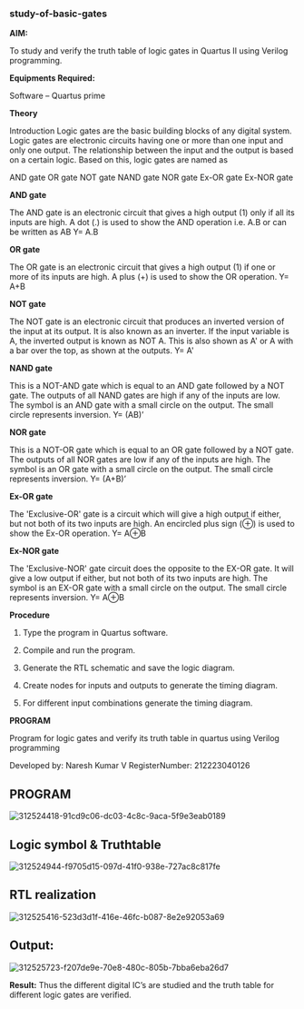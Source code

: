 ### study-of-basic-gates

**AIM:** 

To study and verify the truth table of logic gates in Quartus II using Verilog programming.

**Equipments Required:**

Software – Quartus prime 

**Theory**

Introduction Logic gates are the basic building blocks of any digital system. Logic gates are electronic circuits having one or more than one input and only one output. The relationship between the input and the output is based on a certain logic. Based on this, logic gates are named as

AND gate OR gate NOT gate NAND gate NOR gate Ex-OR gate Ex-NOR gate

**AND gate**

The AND gate is an electronic circuit that gives a high output (1) only if all its inputs are high. A dot (.) is used to show the AND operation i.e. A.B or can be written as AB
Y= A.B

**OR gate** 

The OR gate is an electronic circuit that gives a high output (1) if one or more of its inputs are high. A plus (+) is used to show the OR operation.
Y= A+B

**NOT gate**

The NOT gate is an electronic circuit that produces an inverted version of the input at its output. It is also known as an inverter. If the input variable is A, the inverted output is known as NOT A. This is also shown as A' or A with a bar over the top, as shown at the outputs.
Y= A'

**NAND gate**

This is a NOT-AND gate which is equal to an AND gate followed by a NOT gate. The outputs of all NAND gates are high if any of the inputs are low. The symbol is an AND gate with a small circle on the output. The small circle represents inversion.
Y= (AB)’

**NOR gate**

This is a NOT-OR gate which is equal to an OR gate followed by a NOT gate. The outputs of all NOR gates are low if any of the inputs are high. The symbol is an OR gate with a small circle on the output. The small circle represents inversion.
Y= (A+B)’

**Ex-OR gate**

The 'Exclusive-OR' gate is a circuit which will give a high output if either, but not both of its two inputs are high. An encircled plus sign (⊕) is used to show the Ex-OR operation.
Y= A⊕B

**Ex-NOR gate**

The 'Exclusive-NOR' gate circuit does the opposite to the EX-OR gate. It will give a low output if either, but not both of its two inputs are high. The symbol is an EX-OR gate with a small circle on the output. The small circle represents inversion.
Y= A⊕B

**Procedure** 

1.	Type the program in Quartus software.

2.	Compile and run the program.

3.	Generate the RTL schematic and save the logic diagram.

4.	Create nodes for inputs and outputs to generate the timing diagram.

5.	For different input combinations generate the timing diagram.


**PROGRAM**

Program for logic gates and verify its truth table in quartus using Verilog programming

 Developed by: Naresh Kumar V
 RegisterNumber: 212223040126

## PROGRAM
![312524418-91cd9c06-dc03-4c8c-9aca-5f9e3eab0189](https://github.com/NARESH-KUMAR-V/study-of-basic-gates/assets/145842937/d5428de5-90d1-4a20-8571-1de3fdbc9176)

 
## Logic symbol & Truthtable
![312524944-f9705d15-097d-41f0-938e-727ac8c817fe](https://github.com/NARESH-KUMAR-V/study-of-basic-gates/assets/145842937/1bf4778a-f905-4e20-aa58-31f202fb3067)


## RTL realization
![312525416-523d3d1f-416e-46fc-b087-8e2e92053a69](https://github.com/NARESH-KUMAR-V/study-of-basic-gates/assets/145842937/74310f88-c845-4b35-b963-2372c180bb97)

## Output:

![312525723-f207de9e-70e8-480c-805b-7bba6eba26d7](https://github.com/NARESH-KUMAR-V/study-of-basic-gates/assets/145842937/850eefc3-9331-400d-bf31-8cbe6a572e2e)

**Result:**
Thus the different digital IC’s are studied and the truth table for different logic gates are verified.

